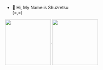 - 👋 Hi, My Name is Shuzretsu<br>
(=,=)
<a href="https://github.com/shuzretsu/github-readme-stats">
  <img height=150 align="center" src="https://github-readme-stats.vercel.app/api?username=shuzretsu&card_width=250" />
</a>
<a href="https://github.com/shuzretsu/convoychat" href="https://github.com/shuzretsu/github-readme-stats">
  <img height=150 align="center" src="https://github-readme-stats.vercel.app/api/top-langs?username=shuzretsu&layout=compact&langs_count=8&card_width=250"
  img height=150 align="center"
  src="https://github-readme-stats.vercel.app/api?username=shuzretsu&card_width=250"/>
</a>
